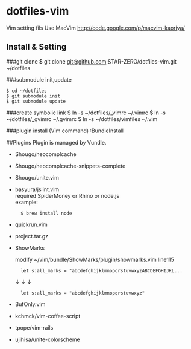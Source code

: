 # dotfiles-vim
Vim setting fils
Use MacVim http://code.google.com/p/macvim-kaoriya/

## Install & Setting
###git clone
    $ git clone git@github.com:STAR-ZERO/dotfiles-vim.git ~/dotfiles

###submodule init,update

    $ cd ~/dotfiles
    $ git submodule init
    $ git submodule update


###create symbolic link
    $ ln -s ~/dotfiles/_vimrc ~/.vimrc
    $ ln -s ~/dotfiles/_gvimrc ~/.gvimrc
    $ ln -s ~/dotfiles/vimfiles ~/.vim


###plugin install (Vim command)
    :BundleInstall


##Plugins
Plugin is managed by Vundle. 

* Shougo/neocomplcache

* Shougo/neocomplcache-snippets-complete

* Shougo/unite.vim

* basyura/jslint.vim  
  required SpiderMoney or Rhino or node.js  
  example:

        $ brew install node

* quickrun.vim

* project.tar.gz

* ShowMarks

    modify ~/vim/bundle/ShowMarks/plugin/showmarks.vim line115  

        let s:all_marks = "abcdefghijklmnopqrstuvwxyzABCDEFGHIJKL...
  ↓ ↓ ↓

        let s:all_marks = "abcdefghijklmnopqrstuvwxyz"

* BufOnly.vim

* kchmck/vim-coffee-script

* tpope/vim-rails

* ujihisa/unite-colorscheme


